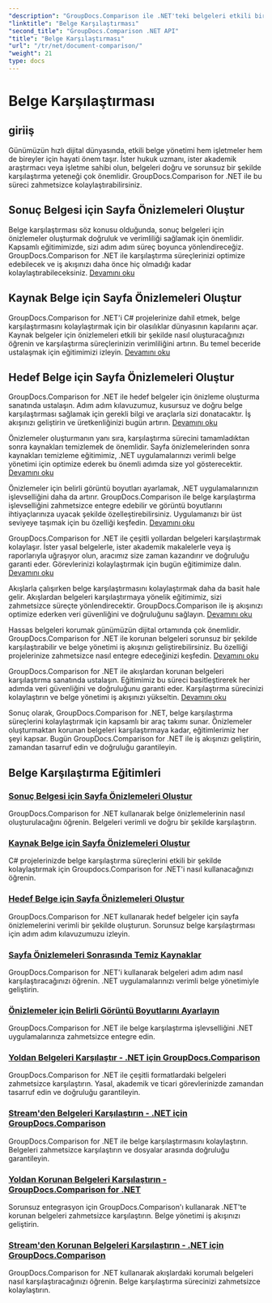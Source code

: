 ```yaml
---
"description": "GroupDocs.Comparison ile .NET'teki belgeleri etkili bir şekilde karşılaştırın. Belge yönetimini kolaylaştırın, iş akışını geliştirin ve doğruluğu sağlayın. Daha fazla bilgi edinin!"
"linktitle": "Belge Karşılaştırması"
"second_title": "GroupDocs.Comparison .NET API"
"title": "Belge Karşılaştırması"
"url": "/tr/net/document-comparison/"
"weight": 21
type: docs
---
```

# Belge Karşılaştırması

## giriiş

Günümüzün hızlı dijital dünyasında, etkili belge yönetimi hem işletmeler hem de bireyler için hayati önem taşır. İster hukuk uzmanı, ister akademik araştırmacı veya işletme sahibi olun, belgeleri doğru ve sorunsuz bir şekilde karşılaştırma yeteneği çok önemlidir. GroupDocs.Comparison for .NET ile bu süreci zahmetsizce kolaylaştırabilirsiniz.

## Sonuç Belgesi için Sayfa Önizlemeleri Oluştur

Belge karşılaştırması söz konusu olduğunda, sonuç belgeleri için önizlemeler oluşturmak doğruluk ve verimliliği sağlamak için önemlidir. Kapsamlı eğitimimizde, sizi adım adım süreç boyunca yönlendireceğiz. GroupDocs.Comparison for .NET ile karşılaştırma süreçlerinizi optimize edebilecek ve iş akışınızı daha önce hiç olmadığı kadar kolaylaştırabileceksiniz. [Devamını oku](./generate-page-previews-resultant-document/)

## Kaynak Belge için Sayfa Önizlemeleri Oluştur

GroupDocs.Comparison for .NET'i C# projelerinize dahil etmek, belge karşılaştırmasını kolaylaştırmak için bir olasılıklar dünyasının kapılarını açar. Kaynak belgeler için önizlemeleri etkili bir şekilde nasıl oluşturacağınızı öğrenin ve karşılaştırma süreçlerinizin verimliliğini artırın. Bu temel beceride ustalaşmak için eğitimimizi izleyin. [Devamını oku](./generate-page-previews-source-document/)

## Hedef Belge için Sayfa Önizlemeleri Oluştur

GroupDocs.Comparison for .NET ile hedef belgeler için önizleme oluşturma sanatında ustalaşın. Adım adım kılavuzumuz, kusursuz ve doğru belge karşılaştırması sağlamak için gerekli bilgi ve araçlarla sizi donatacaktır. İş akışınızı geliştirin ve üretkenliğinizi bugün artırın. [Devamını oku](./generate-page-previews-target-document/)

Önizlemeler oluşturmanın yanı sıra, karşılaştırma sürecini tamamladıktan sonra kaynakları temizlemek de önemlidir. Sayfa önizlemelerinden sonra kaynakları temizleme eğitimimiz, .NET uygulamalarınızı verimli belge yönetimi için optimize ederek bu önemli adımda size yol gösterecektir. [Devamını oku](./clean-resources-after-page-previews/)

Önizlemeler için belirli görüntü boyutları ayarlamak, .NET uygulamalarınızın işlevselliğini daha da artırır. GroupDocs.Comparison ile belge karşılaştırma işlevselliğini zahmetsizce entegre edebilir ve görüntü boyutlarını ihtiyaçlarınıza uyacak şekilde özelleştirebilirsiniz. Uygulamanızı bir üst seviyeye taşımak için bu özelliği keşfedin. [Devamını oku](./set-specific-image-sizes-for-previews/)

GroupDocs.Comparison for .NET ile çeşitli yollardan belgeleri karşılaştırmak kolaylaşır. İster yasal belgelerle, ister akademik makalelerle veya iş raporlarıyla uğraşıyor olun, aracımız size zaman kazandırır ve doğruluğu garanti eder. Görevlerinizi kolaylaştırmak için bugün eğitimimize dalın. [Devamını oku](./compare-documents-from-path/)

Akışlarla çalışırken belge karşılaştırmasını kolaylaştırmak daha da basit hale gelir. Akışlardan belgeleri karşılaştırmaya yönelik eğitimimiz, sizi zahmetsizce süreçte yönlendirecektir. GroupDocs.Comparison ile iş akışınızı optimize ederken veri güvenliğini ve doğruluğunu sağlayın. [Devamını oku](./compare-documents-from-stream/)

Hassas belgeleri korumak günümüzün dijital ortamında çok önemlidir. GroupDocs.Comparison for .NET ile korunan belgeleri sorunsuz bir şekilde karşılaştırabilir ve belge yönetimi iş akışınızı geliştirebilirsiniz. Bu özelliği projelerinize zahmetsizce nasıl entegre edeceğinizi keşfedin. [Devamını oku](./compare-protected-documents-from-path/)

GroupDocs.Comparison for .NET ile akışlardan korunan belgeleri karşılaştırma sanatında ustalaşın. Eğitimimiz bu süreci basitleştirerek her adımda veri güvenliğini ve doğruluğunu garanti eder. Karşılaştırma sürecinizi kolaylaştırın ve belge yönetimi iş akışınızı yükseltin. [Devamını oku](./compare-protected-documents-from-stream/)

Sonuç olarak, GroupDocs.Comparison for .NET, belge karşılaştırma süreçlerini kolaylaştırmak için kapsamlı bir araç takımı sunar. Önizlemeler oluşturmaktan korunan belgeleri karşılaştırmaya kadar, eğitimlerimiz her şeyi kapsar. Bugün GroupDocs.Comparison for .NET ile iş akışınızı geliştirin, zamandan tasarruf edin ve doğruluğu garantileyin.
## Belge Karşılaştırma Eğitimleri
### [Sonuç Belgesi için Sayfa Önizlemeleri Oluştur](./generate-page-previews-resultant-document/)
GroupDocs.Comparison for .NET kullanarak belge önizlemelerinin nasıl oluşturulacağını öğrenin. Belgeleri verimli ve doğru bir şekilde karşılaştırın.
### [Kaynak Belge için Sayfa Önizlemeleri Oluştur](./generate-page-previews-source-document/)
C# projelerinizde belge karşılaştırma süreçlerini etkili bir şekilde kolaylaştırmak için Groupdocs.Comparison for .NET'i nasıl kullanacağınızı öğrenin.
### [Hedef Belge için Sayfa Önizlemeleri Oluştur](./generate-page-previews-target-document/)
GroupDocs.Comparison for .NET kullanarak hedef belgeler için sayfa önizlemelerini verimli bir şekilde oluşturun. Sorunsuz belge karşılaştırması için adım adım kılavuzumuzu izleyin.
### [Sayfa Önizlemeleri Sonrasında Temiz Kaynaklar](./clean-resources-after-page-previews/)
GroupDocs.Comparison for .NET'i kullanarak belgeleri adım adım nasıl karşılaştıracağınızı öğrenin. .NET uygulamalarınızı verimli belge yönetimiyle geliştirin.
### [Önizlemeler için Belirli Görüntü Boyutlarını Ayarlayın](./set-specific-image-sizes-for-previews/)
GroupDocs.Comparison for .NET ile belge karşılaştırma işlevselliğini .NET uygulamalarınıza zahmetsizce entegre edin.
### [Yoldan Belgeleri Karşılaştır - .NET için GroupDocs.Comparison](./compare-documents-from-path/)
GroupDocs.Comparison for .NET ile çeşitli formatlardaki belgeleri zahmetsizce karşılaştırın. Yasal, akademik ve ticari görevlerinizde zamandan tasarruf edin ve doğruluğu garantileyin.
### [Stream'den Belgeleri Karşılaştırın - .NET için GroupDocs.Comparison](./compare-documents-from-stream/)
GroupDocs.Comparison for .NET ile belge karşılaştırmasını kolaylaştırın. Belgeleri zahmetsizce karşılaştırın ve dosyalar arasında doğruluğu garantileyin.
### [Yoldan Korunan Belgeleri Karşılaştırın - GroupDocs.Comparison for .NET](./compare-protected-documents-from-path/)
Sorunsuz entegrasyon için GroupDocs.Comparison'ı kullanarak .NET'te korunan belgeleri zahmetsizce karşılaştırın. Belge yönetimi iş akışınızı geliştirin.
### [Stream'den Korunan Belgeleri Karşılaştırın - .NET için GroupDocs.Comparison](./compare-protected-documents-from-stream/)
GroupDocs.Comparison for .NET kullanarak akışlardaki korumalı belgeleri nasıl karşılaştıracağınızı öğrenin. Belge karşılaştırma sürecinizi zahmetsizce kolaylaştırın.